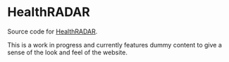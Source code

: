 # HealthRADAR

Source code for [HealthRADAR](https://jfunction.quarto.pub/healthradar/).

This is a work in progress and currently features dummy content to give a sense of the look and feel of the website.
